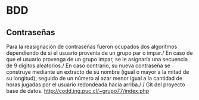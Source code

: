 # BDD

## Contraseñas
Para la reasignación de contraseñas fueron ocupados dos algoritmos dependiendo de si el usuario provenía de un grupo par o impar./
En caso de que el usuario provenga de un grupo impar, se le asignaría una secuencia de 9 dígitos aleatorios./
En caso contrario, su nueva contraseña se construye mediante un extracto de su nombre (igual o mayor a la mitad de su longitud), seguido de un número al azar menor igual a la cantidad de horas jugadas por el usuario redondeada hacia arriba./
/
Git del proyecto base de datos.
http://codd.ing.puc.cl/~grupo77/index.php
